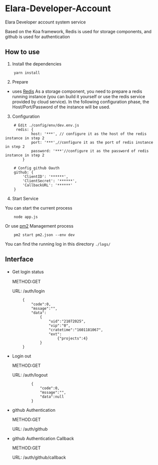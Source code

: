 # Elara-Developer-Account

Elara Developer account system service

Based on the Koa framework, Redis is used for storage components, and github is used for  authentication 

## How to use
 1. Install the dependencies
```
    yarn install 
```
2. Prepare

- uses [Redis](https://github.com/redis/redis) As a storage component, you need to prepare a redis running instance (you can build it yourself or use the redis service provided by cloud service). In the following configuration phase, the Host/Port/Password of the instance will be used.

3. Configuration
```
    # Edit ./config/env/dev.env.js
     redis: {
            host: '***', // configure it as the host of the redis instance in step 2
            port: '***',//configure it as the port of redis instance in step 2
            password: '***'//configure it as the password of redis instance in step 2
        }

    # Config github Oauth
    github: {
        'ClientID': '******',
        'ClientSecret': '******',
        'CallbackURL': '******'
    }

```

 4. Start Service
 
 You can start the current process
```
    node app.js
```
Or use [pm2](https://github.com/Unitech/pm2) Management process

```
    pm2 start pm2.json --env dev
```

You can find the running log in this directory `./logs/`



## Interface
-  Get login status　

    METHOD:GET

    URL: /auth/login

```
        {
            "code":0,
            "mssage":"",
            "data":
                {
                    "uid":"21072025",
                    "vip":"0",
                    "cratetime":"1601181067",
                    "ext":
                        {"projects":4}
                }
        }
```

 - Login out
    
    METHOD:GET
    
    URL: /auth/logout

```
            {
                "code":0,
                "mssage":"",
                "data":null
            }
 ```

 - github Authentication 
    
    METHOD:GET
    
    URL: /auth/github

- github Authentication Callback

    METHOD:GET
    
    URL: /auth/github/callback